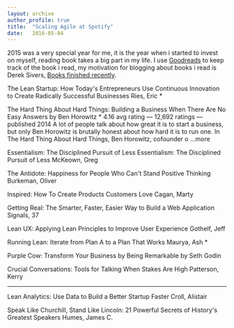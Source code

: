 ```yaml
---
layout: archive
author_profile: true
title:  "Scaling Agile at Spotify"
date:   2016-05-04
---
```

2015 was a very special year for me, it is the year when i started to invest on myself, reading book takes a big part in my life.
I use [Goodreads](https://www.goodreads.com/review/list/46965709-ismail) to keep track of the book i read, my motivation for blogging about books i read is Derek Sivers, [Books finished recently](https://sivers.org/book).

The Lean Startup: How Today's Entrepreneurs Use Continuous Innovation to Create Radically Successful Businesses
Ries, Eric *

The Hard Thing About Hard Things: Building a Business When There Are No Easy Answers
by Ben Horowitz *
 4.16 avg rating — 12,692 ratings — published 2014
A lot of people talk about how great it is to start a business, but only Ben Horowitz is brutally honest about how hard it is to run one. In The Hard Thing About Hard Things, Ben Horowitz, cofounder o ...more


Essentialism: The Disciplined Pursuit of Less
Essentialism: The Disciplined Pursuit of Less
McKeown, Greg

The Antidote: Happiness for People Who Can't Stand Positive Thinking
Burkeman, Oliver


Inspired: How To Create Products Customers Love
Cagan, Marty

Getting Real: The Smarter, Faster, Easier Way to Build a Web Application
Signals, 37

Lean UX: Applying Lean Principles to Improve User Experience
Gothelf, Jeff

Running Lean: Iterate from Plan A to a Plan That Works
Maurya, Ash *


Purple Cow: Transform Your Business by Being Remarkable
by Seth Godin


Crucial Conversations: Tools for Talking When Stakes Are High
Patterson, Kerry




-------------------------------------------------------

Lean Analytics: Use Data to Build a Better Startup Faster
Croll, Alistair

Speak Like Churchill, Stand Like Lincoln: 21 Powerful Secrets of History's Greatest Speakers
Humes, James C.